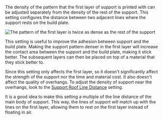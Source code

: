 The density of the pattern that the first layer of support is printed with can be adjusted separately from the density of the rest of the support. This setting configures the distance between two adjacent lines where the support rests on the build plate.

![The pattern of the first layer is twice as dense as the rest of the support](images/support_initial_layer_line_distance.png)

This setting is useful to improve the adhesion between support and the build plate. Making the support pattern denser in the first layer will increase the contact area between the support and the build plate, making it stick better. The subsequent layers can then be placed on top of a material that they stick better to.

Since this setting only affects the first layer, so it doesn't significantly affect the strength of the support nor the time and material cost. It also doesn't affect the quality of overhangs. To adjust the density of support near the overhangs, look to the [Support Roof Line Distance](support_roof_line_distance.md) setting.

It is a good idea to make this setting a multiple of the line distance of the main body of support. This way, the lines of support will match up with the lines on the first layer, allowing them to rest on the first layer instead of floating in air.